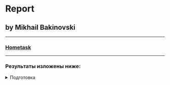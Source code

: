 # Report
## by Mikhail Bakinovski

---

### [Hometask](https://github.com/MNT-Lab/git-module212 "Hometask") 

---

### Результаты изложены ниже:

<details><summary>Подготовка</summary>
<p>

#### Подготовка:

<li> Создание текущей ветки (branch): rbykau </li>

```
git clone ssh://github.com/MNT-Lab/git-module212.git
git checkout -b rbykau
git push --set-upstream origin rbykau
```

<li> Создание нового подключения к ветке rbykau (например на др. ПК) </li>

```
git clone ssh://github.com/MNT-Lab/git-module212.git
git checkout rbykau
```

</p>
</details>

